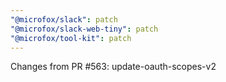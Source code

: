 ```yaml
---
"@microfox/slack": patch
"@microfox/slack-web-tiny": patch
"@microfox/tool-kit": patch
---
```


Changes from PR #563: update-oauth-scopes-v2
